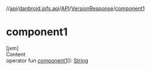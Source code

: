 //[api](../../../index.md)/[danbroid.ipfs.api](../../index.md)/[API](../index.md)/[VersionResponse](index.md)/[component1](component1.md)



# component1  
[jvm]  
Content  
operator fun [component1](component1.md)(): [String](https://kotlinlang.org/api/latest/jvm/stdlib/kotlin/-string/index.html)  



